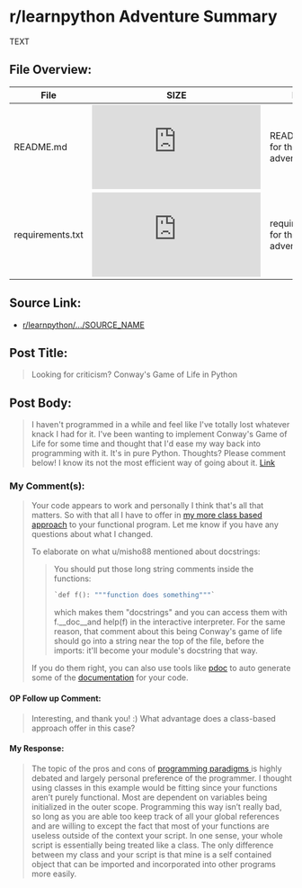 # r/learnpython Adventure Summary
  TEXT

## File Overview:
  File | SIZE | BRIEF
--- | --- | ---
README.md | ![GitHub file size in bytes](https://img.shields.io/github/size/Phillyclause89/reddit_scripts/MD_Templates/README.md?style=plastic) | README.md file for this adventure.
requirements.txt | ![GitHub file size in bytes](https://img.shields.io/github/size/Phillyclause89/reddit_scripts/MD_Templates/requirements.txt?style=plastic) | requirements.txt for this adventure.
  
## Source Link:
  * [ r/learnpython/.../SOURCE_NAME ]( SOURCE_URL )
  
## Post Title:
  > Looking for criticism? Conway's Game of Life in Python
  
## Post Body:
  > I haven't programmed in a while and feel like I've totally lost whatever knack I had for it. I've been wanting to implement Conway's Game of Life for some time and thought that I'd ease my way back into programming with it. It's in pure Python. Thoughts? Please comment below! I know its not the most efficient way of going about it.
  > [Link](https://pastebin.com/x83euzwM)

### My Comment(s):
  > Your code appears to work and personally I think that's all that matters. So with that all I have to offer in [my more class based approach](https://pastebin.com/BLWiumKW) to your functional program.  Let me know if you have any questions about what I changed.
  >
  > To elaborate on what u/misho88 mentioned about docstrings:
  >
  > > You should put those long string comments inside the functions:  
  > > ```Python 
  > >`def f(): """function does something"""`  
  > > ```
  > >which makes them "docstrings" and you can access them with f.\_\_doc\_\_and help(f) in the interactive interpreter. For the same reason, that comment about this being Conway's game of life should go into a string near the top of the file, before the imports: it'll become your module's docstring that way.
  > 
  > If you do them right, you can also use tools like  [pdoc](https://pdoc3.github.io/pdoc/)  to auto generate some of the [documentation](https://pste.eu/p/djNY.html) for your code.
  #### OP Follow up Comment:
  > Interesting, and thank you! :) What advantage does a class-based approach offer in this case?
  #### My Response:
  > The topic of the pros and cons of [programming paradigms ](https://en.wikipedia.org/wiki/Comparison_of_programming_paradigms?wprov=sfti1) is highly debated and largely personal preference of the programmer. I thought using classes in this example would be fitting since your functions aren’t purely functional. Most are dependent on variables being initialized in the outer scope.   Programming this way isn’t really bad, so long as you are able too keep track of all your global references and are willing to except the fact that most of your functions are useless outside of the context your script. In one sense, your whole script is essentially being treated like a class. The only difference between my class and your script is that mine is a self contained object that can be imported and incorporated into other programs more easily.